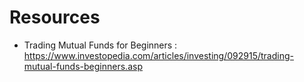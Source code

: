 # Resources

* Trading Mutual Funds for Beginners : <https://www.investopedia.com/articles/investing/092915/trading-mutual-funds-beginners.asp>
